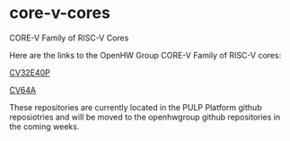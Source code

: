 # core-v-cores
CORE-V Family of RISC-V Cores

Here are the links to the OpenHW Group CORE-V Family of RISC-V cores:

[CV32E40P](https://github.com/pulp-platform/riscv)

[CV64A](https://github.com/pulp-platform/ariane)

These repositories are currently located in the PULP Platform github reposiotries and will be moved to the openhwgroup github repositories in the coming weeks.

